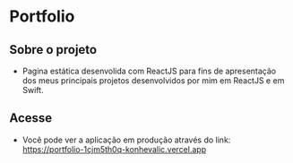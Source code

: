 # Portfolio

## Sobre o projeto
- Pagina estática desenvolida com ReactJS para fins de apresentação dos meus principais projetos desenvolvidos por mim em ReactJS e em Swift.

## Acesse
- Você pode ver a aplicação em produção através do link: https://portfolio-1cjm5th0q-konhevalic.vercel.app
